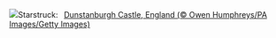 ![](https://www.bing.com/th?id=OHR.DarkSkiesFestivalUK_EN-GB6799040204_UHD.jpg&w=1000)Starstruck:&nbsp;&ensp;[Dunstanburgh Castle, England (© Owen Humphreys/PA Images/Getty Images)](https://www.bing.com/th?id=OHR.DarkSkiesFestivalUK_EN-GB6799040204_UHD.jpg)
<br><br/>
